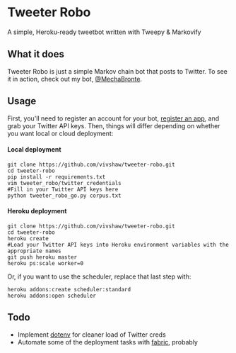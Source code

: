 # Tweeter Robo

A simple, Heroku-ready tweetbot written with Tweepy &amp; Markovify

## What it does

Tweeter Robo is just a simple Markov chain bot that posts to Twitter. To see it in action, check out my bot, [@MechaBronte](https://twitter.com/MechaBronte).

## Usage

First, you'll need to register an account for your bot, [register an app](https://apps.twitter.com/), and grab your Twitter API keys. Then, things will differ depending on whether you want local or cloud deployment:

#### Local deployment

```
git clone https://github.com/vivshaw/tweeter-robo.git
cd tweeter-robo
pip install -r requirements.txt
vim tweeter_robo/twitter_credentials
#Fill in your Twitter API keys here
python tweeter_robo_go.py corpus.txt
```
#### Heroku deployment

```
git clone https://github.com/vivshaw/tweeter-robo.git
cd tweeter-robo
heroku create
#Load your Twitter API keys into Heroku environment variables with the appropriate names
git push heroku master
heroku ps:scale worker=0
```

Or, if you want to use the scheduler, replace that last step with:

```
heroku addons:create scheduler:standard
heroku addons:open scheduler
```

## Todo

* Implement [dotenv](https://github.com/theskumar/python-dotenv) for cleaner load of Twitter creds
* Automate some of the deployment tasks with [fabric](http://www.fabfile.org/), probably
